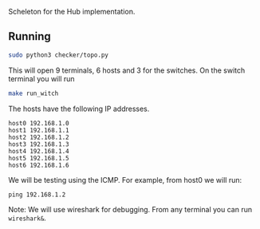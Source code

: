 Scheleton for the Hub implementation.

## Running

```bash
sudo python3 checker/topo.py
```

This will open 9 terminals, 6 hosts and 3 for the switches. On the switch terminal you will run 

```bash
make run_witch
```

The hosts have the following IP addresses.
```
host0 192.168.1.0
host1 192.168.1.1
host2 192.168.1.2
host3 192.168.1.3
host4 192.168.1.4
host5 192.168.1.5
host6 192.168.1.6
```

We will be testing using the ICMP. For example, from host0 we will run:

```
ping 192.168.1.2
```

Note: We will use wireshark for debugging. From any terminal you can run `wireshark&`.
